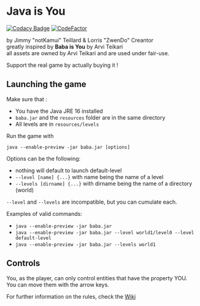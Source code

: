 # Java is You

[![Codacy Badge](https://api.codacy.com/project/badge/Grade/a347cb7081b743c7810505bfdf38dd00)](https://app.codacy.com/gh/notKamui/Java-is-You?utm_source=github.com&utm_medium=referral&utm_content=notKamui/Java-is-You&utm_campaign=Badge_Grade)
[![CodeFactor](https://www.codefactor.io/repository/github/notkamui/java-is-you/badge/main)](https://www.codefactor.io/repository/github/notkamui/java-is-you/overview/main)

by Jimmy "notKamui" Teillard & Lorris "ZwenDo" Creantor\
greatly inspired by **Baba is You** by Arvi Teikari\
all assets are owned by Arvi Teikari and are used under fair-use.

Support the real game by actually buying it !

## Launching the game

Make sure that :
- You have the Java JRE 16 installed
- `baba.jar` and the `resources` folder are in the same directory
-   All levels are in `resources/levels`

Run the game with
```Shell
java --enable-preview -jar baba.jar [options]
```
Options can be the following:
-   nothing will default to launch default-level
-   `--level [name] {...}` with name being the name of a level
-   `--levels [dirname] {...}` with dirname being the name of a directory (world)

`--level` and `--levels` are incompatible, but you can cumulate each.

Examples of valid commands:
-   `java --enable-preview -jar baba.jar`
-   `java --enable-preview -jar baba.jar --level world1/level0 --level default-level`
-   `java --enable-preview -jar baba.jar --levels world1`

## Controls

You, as the player, can only control entities that have the property YOU.\
You can move them with the arrow keys.

For further information on the rules, check the [Wiki](https://babaiswiki.fandom.com/wiki/Baba_Is_You_Wiki)
